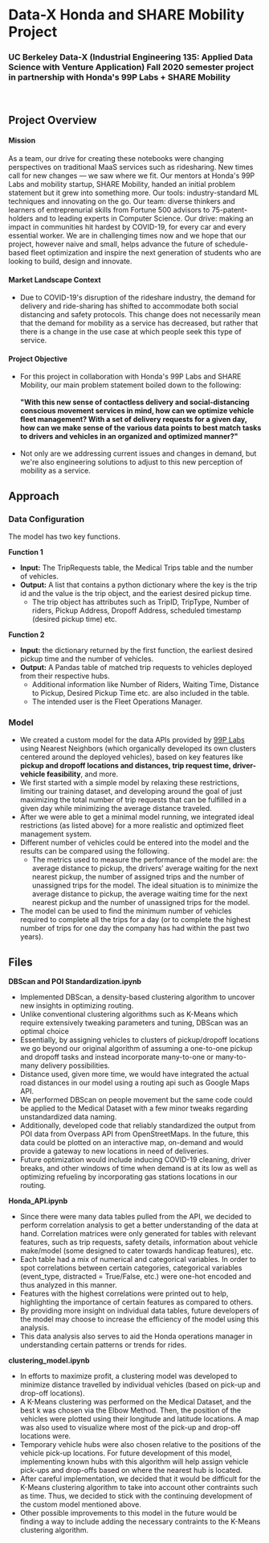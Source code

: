 # Data-X Honda and SHARE Mobility Project
### UC Berkeley Data-X (Industrial Engineering 135: Applied Data Science with Venture Application) Fall 2020 semester project in partnership with Honda's 99P Labs + SHARE Mobility
<br>

## Project Overview

#### Mission
As a team, our drive for creating these notebooks were changing perspectives on traditional MaaS services such as ridesharing. New times call for new changes — we saw where we fit. Our mentors at Honda's 99P Labs and mobility startup, SHARE Mobility, handed an initial problem statement but it grew into something more. Our tools: industry-standard ML techniques and innovating on the go. Our team: diverse thinkers and learners of entreprenurial skills from Fortune 500 advisors to 75-patent-holders and to leading experts in Computer Science. Our drive: making an impact in communities hit hardest by COVID-19, for every car and every essential worker. We are in challenging times now and we hope that our project, however naive and small, helps advance the future of schedule-based fleet optimization and inspire the next generation of students who are looking to build, design and innovate.
 
#### Market Landscape Context
* Due to COVID-19's disruption of the rideshare industry, the demand for delivery and ride-sharing has shifted to accommodate both social distancing and safety protocols. This change does not necessarily mean that the demand for mobility as a service has decreased, but rather that there is a change in the use case at which people seek this type of service.

#### Project Objective
* For this project in collaboration with Honda's 99P Labs and SHARE Mobility, our main problem statement boiled down to the following: <br><br><b>"With this new sense of contactless delivery and social-distancing conscious movement services in mind, how can we optimize vehicle fleet management? With a set of delivery requests for a given day, how can we make sense of the various data points to best match tasks to drivers and vehicles in an organized and optimized manner?" </b><br><br>
* Not only are we addressing current issues and changes in demand, but we're also engineering solutions to adjust to this new perception of mobility as a service.

## Approach
### Data Configuration
The model has two key functions.

<b>Function 1</b>
* <b>Input:</b> The TripRequests table, the Medical Trips table and the number of vehicles. 
* <b>Output:</b> A list that contains a python dictionary where the key is the trip id and the value is the trip object, and the eariest desired pickup time.
  * The trip object has attributes such as TripID, TripType, Number of riders, Pickup Address, Dropoff Address, scheduled timestamp (desired pickup time) etc.

<b>Function 2</b>
* <b>Input:</b> the dictionary returned by the first function, the earliest desired pickup time and the number of vehicles. 
* <b>Output:</b> A Pandas table of matched trip requests to vehicles deployed from their respective hubs.
  * Additional information like Number of Riders, Waiting Time, Distance to Pickup, Desired Pickup Time etc. are also included in the table. 
  * The intended user is the Fleet Operations Manager.

### Model
* We created a custom model for the data APIs provided by [99P Labs](https://developer.99plabs.io/) using Nearest Neighbors (which organically developed its own clusters centered around the deployed vehicles), based on key features like <b>pickup and dropoff locations and distances, trip request time, driver-vehicle feasibility</b>, and more.
* We first started with a simple model by relaxing these restrictions, limiting our training dataset, and developing around the goal of just maximizing the total number of trip requests that can be fulfilled in a given day while minimizing the average distance traveled.
* After we were able to get a minimal model running, we integrated ideal restrictions (as listed above) for a more realistic and optimized fleet management system.
* Different number of vehicles could be entered into the model and the results can be compared using the following.
  * The metrics used to measure the performance of the model are: the average distance to pickup, the drivers’ average waiting for the next nearest pickup, the number of assigned trips and the number of unassigned trips for the model. The ideal situation is to minimize the average distance to pickup, the average waiting time for the next nearest pickup and the number of unassigned trips for the model.
* The model can be used to find the minimum number of vehicles required to complete all the trips for a day (or to complete the highest number of trips for one day the company has had within the past two years).
 
## Files
<b>DBScan and POI Standardization.ipynb</b>
* Implemented DBScan, a density-based clustering algorithm to uncover new insights in optimizing routing. 
* Unlike conventional clustering algorithms such as K-Means which require extensively tweaking parameters and tuning, DBScan was an optimal choice 
* Essentially, by assigning vehicles to clusters of pickup/dropoff locations we go beyond our original algorithm of assuming a one-to-one pickup and dropoff tasks and instead incorporate many-to-one or many-to-many delivery possibilities.     
* Distance used, given more time, we would have integrated the actual road distances in our model using a routing api such as Google Maps API.
* We performed DBScan on people movement but the same code could be applied to the Medical Dataset with a few minor tweaks regarding unstandardized data naming.
* Additionally, developed code that reliably standardized the output from POI data from Overpass API from OpenStreetMaps. In the future, this data could be plotted on an interactive map, on-demand and would provide a gateway to new locations in need of deliveries. 
* Future optimization would include inducing COVID-19 cleaning, driver breaks, and other windows of time when demand is at its low as well as optimizing refueling by incorporating gas stations locations in our routing.
 
 <b>Honda_API.ipynb</b>
* Since there were many data tables pulled from the API, we decided to perform correlation analysis to get a better understanding of the data at hand. Correlation matrices were only generated for tables with relevant features, such as trip requests, safety details, information about vehicle make/model (some designed to cater towards handicap features), etc.
* Each table had a mix of numerical and categorical variables. In order to spot correlations between certain categories, categorical variables (event_type, distracted = True/False, etc.) were one-hot encoded and thus analyzed in this manner.
* Features with the highest correlations were printed out to help, highlighting the importance of certain features as compared to others.
* By providing more insight on individual data tables, future developers of the model may choose to increase the efficiency of the model using this analysis.
* This data analysis also serves to aid the Honda operations manager in understanding certain patterns or trends for rides.


<b>clustering_model.ipynb</b>
* In efforts to maximize profit, a clustering model was developed to minimize distance travelled by individual vehicles (based on pick-up and drop-off locations).
* A K-Means clustering was performed on the Medical Dataset, and the best k was chosen via the Elbow Method. Then, the position of the vehicles were plotted using their longitude and latitude locations. A map was also used to visualize where most of the pick-up and drop-off locations were.
* Temporary vehicle hubs were also chosen relative to the positions of the  vehicle pick-up locations. For future development of this model, implementing known hubs with this algorithm will help assign vehicle pick-ups and drop-offs based on where the nearest hub is located.
* After careful implementation, we decided that it would be difficult for the K-Means clustering algorithm to take into account other contraints such as time. Thus, we decided to stick with the continuing development of the custom model mentioned above. 
* Other possible improvements to this model in the future would be finding a way to include adding the necessary contraints to the K-Means clustering algorithm.


